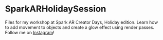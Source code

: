 # SparkARHolidaySession
Files for my workshop at Spark AR Creator Days, Holiday edition. Learn how to add movement to objects and create a glow effect using render passes.
Follow me on <a href="https://www.instagram.com/jepharaujo">Instagram</a>!
